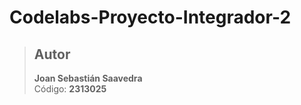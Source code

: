 # Codelabs-Proyecto-Integrador-2

> ## Autor  
> **Joan Sebastián Saavedra**  
> Código: **2313025**